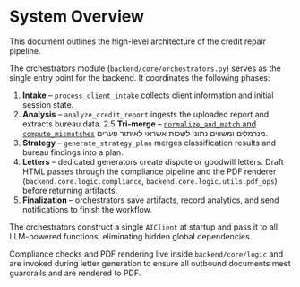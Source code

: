 # System Overview

This document outlines the high-level architecture of the credit repair pipeline.

The orchestrators module (`backend/core/orchestrators.py`) serves as the single entry point for the backend.  It coordinates the following phases:

1. **Intake** – `process_client_intake` collects client information and initial session state.
2. **Analysis** – `analyze_credit_report` ingests the uploaded report and extracts bureau data.
2.5 **Tri-merge** – [`normalize_and_match` and `compute_mismatches`](tri_merge/README.md) מנרמלים ומשווים נתוני לשכות אשראי לאיתור פערים.
3. **Strategy** – `generate_strategy_plan` merges classification results and bureau findings into a plan.
4. **Letters** – dedicated generators create dispute or goodwill letters.  Draft HTML passes through the compliance pipeline and the PDF renderer (`backend.core.logic.compliance`, `backend.core.logic.utils.pdf_ops`) before returning artifacts.
5. **Finalization** – orchestrators save artifacts, record analytics, and send notifications to finish the workflow.

The orchestrators construct a single `AIClient` at startup and pass it to all
LLM-powered functions, eliminating hidden global dependencies.

Compliance checks and PDF rendering live inside `backend/core/logic` and are invoked during letter generation to ensure all outbound documents meet guardrails and are rendered to PDF.
